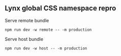 ## Lynx global CSS namespace repro

Serve remote bundle
```
npm run dev -w remote -- -m production
```

Serve host bundle
```
npm run dev -w host -- -m production
```